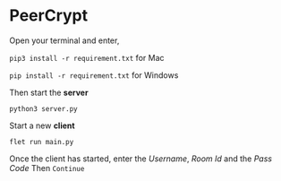 # PeerCrypt

Open your terminal and enter,

`pip3 install -r requirement.txt` for Mac

`pip install -r requirement.txt` for Windows

Then start the **server**

`python3 server.py`

Start a new **client**

`flet run main.py`

Once the client has started, enter the _Username_, _Room Id_ and the _Pass Code_
Then `Continue`
